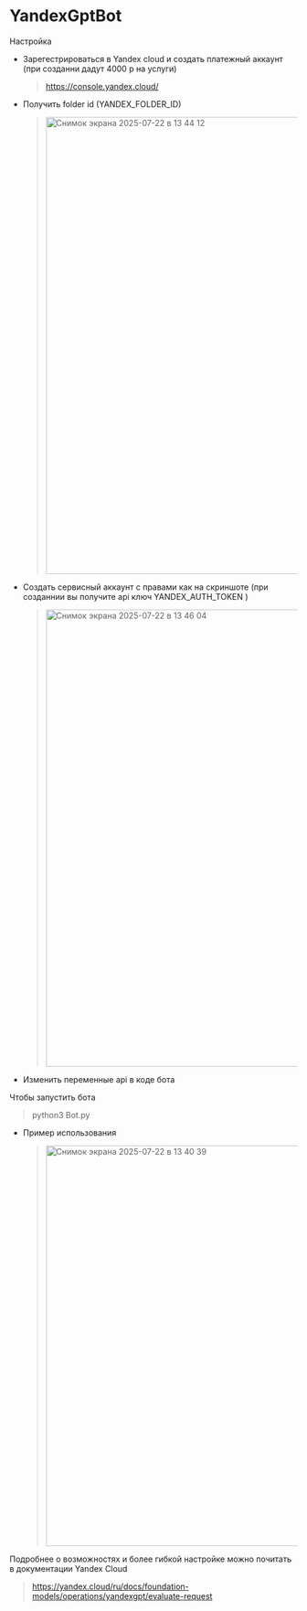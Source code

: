 # YandexGptBot

Настройка
- Зарегестрироваться в Yandex cloud и создать платежный аккаунт (при созданни дадут 4000 р на услуги)
  >https://console.yandex.cloud/
- Получить folder id (YANDEX_FOLDER_ID)
  > <img width="1280" height="800" alt="Снимок экрана 2025-07-22 в 13 44 12" src="https://github.com/user-attachments/assets/afa28742-1e56-4611-9d21-c9c2d17a88f1" />

- Создать сервисный аккаунт с правами как на скриншоте (при созданнии вы получите api ключ YANDEX_AUTH_TOKEN )
  > <img width="1280" height="800" alt="Снимок экрана 2025-07-22 в 13 46 04" src="https://github.com/user-attachments/assets/b93c6b0a-2a0e-43a8-b401-da3a6ade7a97" />


- Изменить переменные api в коде бота

Чтобы запустить бота 
  >python3 Bot.py
- Пример использования
  ><img width="1113" height="701" alt="Снимок экрана 2025-07-22 в 13 40 39" src="https://github.com/user-attachments/assets/3a99863e-4233-479b-a23e-0712c2b4a638" />


Подробнее о возможностях и более гибкой настройке можно почитать в документации Yandex Cloud
>https://yandex.cloud/ru/docs/foundation-models/operations/yandexgpt/evaluate-request
